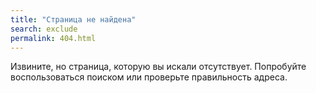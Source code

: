 ```yaml
---
title: "Страница не найдена"
search: exclude
permalink: 404.html
---
```


Извините, но страница, которую вы искали отсутствует. Попробуйте воспользоваться поиском или проверьте правильность адреса.
